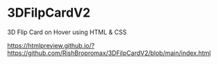 # 3DFilpCardV2
3D Flip Card on Hover using HTML &amp; CSS



https://htmlpreview.github.io/?https://github.com/RishBropromax/3DFilpCardV2/blob/main/index.html
